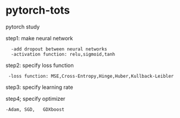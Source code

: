 # pytorch-tots
pytorch study

step1: make neural network 

      -add dropout between neural networks
      -activation function: relu,sigmoid,tanh

step2: specify loss function

	 -loss function: MSE,Cross-Entropy,Hinge,Huber,Kullback-Leibler
	
step3: specify learning rate

step4; specify optimizer

	-Adam, SGD,   GDXboost
